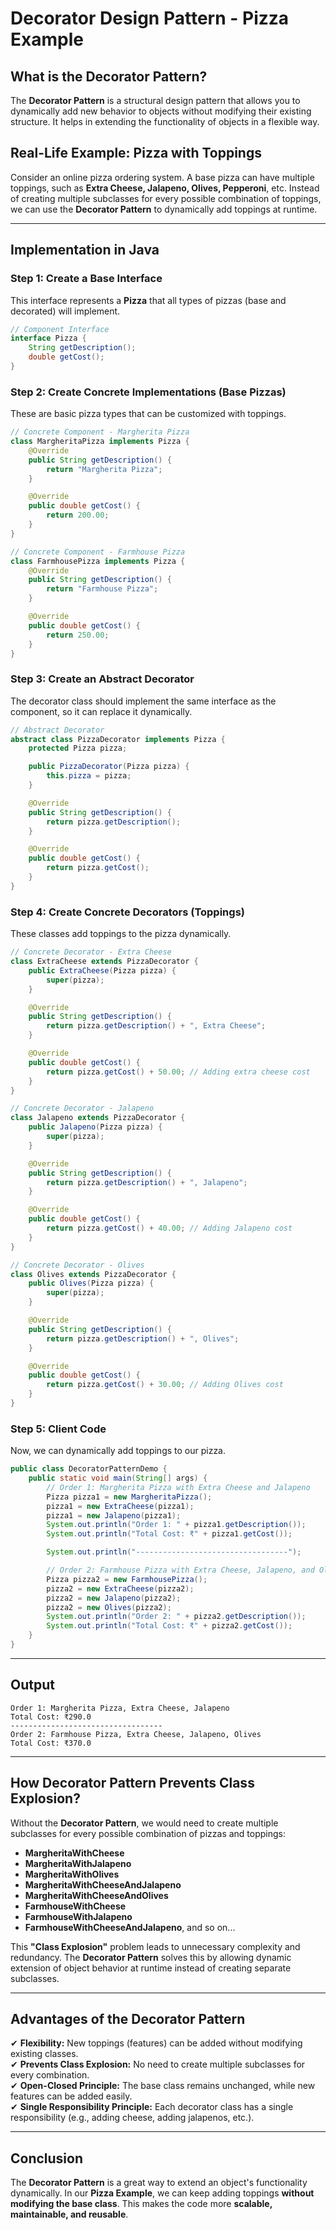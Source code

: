 # Decorator Design Pattern - Pizza Example

## **What is the Decorator Pattern?**
The **Decorator Pattern** is a structural design pattern that allows you to dynamically add new behavior to objects without modifying their existing structure. It helps in extending the functionality of objects in a flexible way.

## **Real-Life Example: Pizza with Toppings**
Consider an online pizza ordering system. A base pizza can have multiple toppings, such as **Extra Cheese, Jalapeno, Olives, Pepperoni**, etc. Instead of creating multiple subclasses for every possible combination of toppings, we can use the **Decorator Pattern** to dynamically add toppings at runtime.

---

## **Implementation in Java**

### **Step 1: Create a Base Interface**
This interface represents a **Pizza** that all types of pizzas (base and decorated) will implement.

```java
// Component Interface
interface Pizza {
    String getDescription();
    double getCost();
}
```

### **Step 2: Create Concrete Implementations (Base Pizzas)**
These are basic pizza types that can be customized with toppings.

```java
// Concrete Component - Margherita Pizza
class MargheritaPizza implements Pizza {
    @Override
    public String getDescription() {
        return "Margherita Pizza";
    }

    @Override
    public double getCost() {
        return 200.00;
    }
}

// Concrete Component - Farmhouse Pizza
class FarmhousePizza implements Pizza {
    @Override
    public String getDescription() {
        return "Farmhouse Pizza";
    }

    @Override
    public double getCost() {
        return 250.00;
    }
}
```

### **Step 3: Create an Abstract Decorator**
The decorator class should implement the same interface as the component, so it can replace it dynamically.

```java
// Abstract Decorator
abstract class PizzaDecorator implements Pizza {
    protected Pizza pizza;

    public PizzaDecorator(Pizza pizza) {
        this.pizza = pizza;
    }

    @Override
    public String getDescription() {
        return pizza.getDescription();
    }

    @Override
    public double getCost() {
        return pizza.getCost();
    }
}
```

### **Step 4: Create Concrete Decorators (Toppings)**
These classes add toppings to the pizza dynamically.

```java
// Concrete Decorator - Extra Cheese
class ExtraCheese extends PizzaDecorator {
    public ExtraCheese(Pizza pizza) {
        super(pizza);
    }

    @Override
    public String getDescription() {
        return pizza.getDescription() + ", Extra Cheese";
    }

    @Override
    public double getCost() {
        return pizza.getCost() + 50.00; // Adding extra cheese cost
    }
}

// Concrete Decorator - Jalapeno
class Jalapeno extends PizzaDecorator {
    public Jalapeno(Pizza pizza) {
        super(pizza);
    }

    @Override
    public String getDescription() {
        return pizza.getDescription() + ", Jalapeno";
    }

    @Override
    public double getCost() {
        return pizza.getCost() + 40.00; // Adding Jalapeno cost
    }
}

// Concrete Decorator - Olives
class Olives extends PizzaDecorator {
    public Olives(Pizza pizza) {
        super(pizza);
    }

    @Override
    public String getDescription() {
        return pizza.getDescription() + ", Olives";
    }

    @Override
    public double getCost() {
        return pizza.getCost() + 30.00; // Adding Olives cost
    }
}
```

### **Step 5: Client Code**
Now, we can dynamically add toppings to our pizza.

```java
public class DecoratorPatternDemo {
    public static void main(String[] args) {
        // Order 1: Margherita Pizza with Extra Cheese and Jalapeno
        Pizza pizza1 = new MargheritaPizza();
        pizza1 = new ExtraCheese(pizza1);
        pizza1 = new Jalapeno(pizza1);
        System.out.println("Order 1: " + pizza1.getDescription());
        System.out.println("Total Cost: ₹" + pizza1.getCost());

        System.out.println("----------------------------------");

        // Order 2: Farmhouse Pizza with Extra Cheese, Jalapeno, and Olives
        Pizza pizza2 = new FarmhousePizza();
        pizza2 = new ExtraCheese(pizza2);
        pizza2 = new Jalapeno(pizza2);
        pizza2 = new Olives(pizza2);
        System.out.println("Order 2: " + pizza2.getDescription());
        System.out.println("Total Cost: ₹" + pizza2.getCost());
    }
}
```

---

## **Output**
```
Order 1: Margherita Pizza, Extra Cheese, Jalapeno
Total Cost: ₹290.0
----------------------------------
Order 2: Farmhouse Pizza, Extra Cheese, Jalapeno, Olives
Total Cost: ₹370.0
```

---

## **How Decorator Pattern Prevents Class Explosion?**
Without the **Decorator Pattern**, we would need to create multiple subclasses for every possible combination of pizzas and toppings:

- **MargheritaWithCheese**
- **MargheritaWithJalapeno**
- **MargheritaWithOlives**
- **MargheritaWithCheeseAndJalapeno**
- **MargheritaWithCheeseAndOlives**
- **FarmhouseWithCheese**
- **FarmhouseWithJalapeno**
- **FarmhouseWithCheeseAndJalapeno**, and so on...

This **"Class Explosion"** problem leads to unnecessary complexity and redundancy. The **Decorator Pattern** solves this by allowing dynamic extension of object behavior at runtime instead of creating separate subclasses.

---

## **Advantages of the Decorator Pattern**
✔ **Flexibility:** New toppings (features) can be added without modifying existing classes.  
✔ **Prevents Class Explosion:** No need to create multiple subclasses for every combination.  
✔ **Open-Closed Principle:** The base class remains unchanged, while new features can be added easily.  
✔ **Single Responsibility Principle:** Each decorator class has a single responsibility (e.g., adding cheese, adding jalapenos, etc.).

---

## **Conclusion**
The **Decorator Pattern** is a great way to extend an object's functionality dynamically. In our **Pizza Example**, we can keep adding toppings **without modifying the base class**. This makes the code more **scalable, maintainable, and reusable**.
